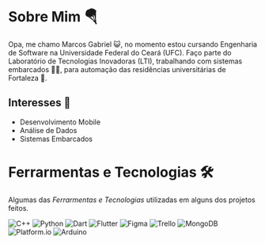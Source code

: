 # Sobre Mim 🪂

Opa, me chamo Marcos Gabriel 😺, no momento estou cursando Engenharia de Software na Universidade Federal do Ceará (UFC). Faço parte do Laboratório de Tecnologias Inovadoras (LTI), trabalhando com sistemas embarcados 🔌📡, para automação das residências universitárias de Fortaleza 🏡.

## Interesses 📘

- Desenvolvimento Mobile
- Análise de Dados 
- Sistemas Embarcados

# Ferrarmentas e Tecnologias 🛠

Algumas das *Ferrarmentas e Tecnologias* utilizadas em alguns dos projetos feitos.

![C++](https://img.shields.io/badge/C++-00599C?style=for-the-badge&logo=c%2B%2B&logoColor=white) 
![Python](https://img.shields.io/badge/Python-3776AB?style=for-the-badge&logo=python&logoColor=white)
![Dart](https://img.shields.io/badge/Dart-0175C2?style=for-the-badge&logo=d)
![Flutter](https://img.shields.io/badge/Flutter-009BE0?style=for-the-badge&logo=flutter&logoColor=white)
![Figma](https://img.shields.io/badge/Figma-F6C23D?style=for-the-badge&logo=figma&logoColor=white)
![Trello](https://img.shields.io/badge/Trello-104E8B?style=for-the-badge&logo=Trello&logoColor=white)
![MongoDB](https://img.shields.io/badge/MongoDB-43A047?style=for-the-badge&logo=mongodb&logoColor=white)
![Platform.io](https://img.shields.io/badge/Platform.io-007BFF?style=for-the-badge&logo=platform.io&logoColor=white)
![Arduino](https://img.shields.io/badge/Arduino-CC0000?style=for-the-badge&logo=Arduino&logoColor=white)
